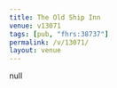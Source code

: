 ```yaml
---
title: The Old Ship Inn
venue: v13071
tags: [pub, "fhrs:38737"]
permalink: /v/13071/
layout: venue
---
```

null